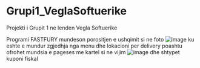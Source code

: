 # Grupi1_VeglaSoftuerike
Projekti i Grupit 1 ne lenden Vegla Softuerike

Programi FASTFURY mundeson porositjen e ushqimit si ne foto
![image](https://github.com/user-attachments/assets/4f83d390-fe14-4753-b993-42f8cbc35786)
ku eshte e mundur zgjedhja nga menu dhe lokacioni per delivery
poashtu ofrohet mundsia e pageses me kartel si ne vijim
![image](https://github.com/user-attachments/assets/a91f9d34-1202-4804-a311-f7449f9a2934)
dhe shtypet kuponi fiskal
